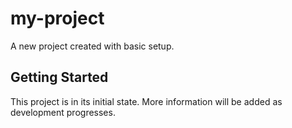 # my-project

A new project created with basic setup.

## Getting Started

This project is in its initial state. More information will be added as development progresses.